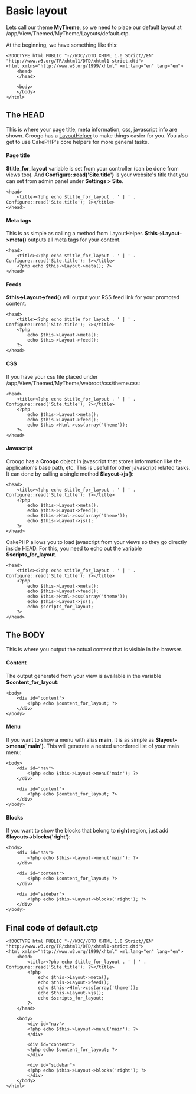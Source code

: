 # Basic layout

Lets call our theme **MyTheme**, so we need to place our default layout at /app/View/Themed/MyTheme/Layouts/default.ctp.

At the beginning, we have something like this:

    <!DOCTYPE html PUBLIC "-//W3C//DTD XHTML 1.0 Strict//EN" "http://www.w3.org/TR/xhtml1/DTD/xhtml1-strict.dtd">
    <html xmlns="http://www.w3.org/1999/xhtml" xml:lang="en" lang="en">
        <head>
        </head>
        
        <body>
        </body>
    </html>

## The HEAD

This is where your page title, meta information, css, javascript info are shown. Croogo has a [LayoutHelper](http://github.com/croogo/croogo/blob/1.4/View/Helper/LayoutHelper.php) to make things easier for you. You also get to use CakePHP's core helpers for more general tasks.

#### Page title

**$title\_for\_layout** variable is set from your controller (can be done from views too). And **Configure::read('Site.title')** is your website's title that you can set from admin panel under **Settings &gt; Site**.

    <head>
        <title><?php echo $title_for_layout . ' | ' . Configure::read('Site.title'); ?></title>
    </head>

#### Meta tags

This is as simple as calling a method from LayoutHelper. **$this->Layout->meta()** outputs all meta tags for your content.

    <head>
        <title><?php echo $title_for_layout . ' | ' . Configure::read('Site.title'); ?></title>
        <?php echo $this->Layout->meta(); ?>
    </head>

#### Feeds

**$this->Layout->feed()** will output your RSS feed link for your promoted content.

    <head>
        <title><?php echo $title_for_layout . ' | ' . Configure::read('Site.title'); ?></title>
        <?php 
            echo $this->Layout->meta();
            echo $this->Layout->feed();
        ?>
    </head>

#### CSS

If you have your css file placed under /app/View/Themed/MyTheme/webroot/css/theme.css:

    <head>
        <title><?php echo $title_for_layout . ' | ' . Configure::read('Site.title'); ?></title>
        <?php 
            echo $this->Layout->meta();
            echo $this->Layout->feed();
            echo $this->Html->css(array('theme'));
        ?>
    </head>

#### Javascript

Croogo has a **Croogo** object in javascript that stores information like the application's base path, etc. This is useful for other javascript related tasks. It can done by calling a single method **$layout-&gt;js()**:

    <head>
        <title><?php echo $title_for_layout . ' | ' . Configure::read('Site.title'); ?></title>
        <?php 
            echo $this->Layout->meta();
            echo $this->Layout->feed();
            echo $this->Html->css(array('theme'));
            echo $this->Layout->js();
        ?>
    </head>

CakePHP allows you to load javascript from your views so they go directly inside HEAD. For this, you need to echo out the variable **$scripts\_for\_layout**.

    <head>
        <title><?php echo $title_for_layout . ' | ' . Configure::read('Site.title'); ?></title>
        <?php 
            echo $this->Layout->meta();
            echo $this->Layout->feed();
            echo $this->Html->css(array('theme'));
            echo $this->Layout->js();
            echo $scripts_for_layout;
        ?>
    </head>

## The BODY

This is where you output the actual content that is visible in the browser.

#### Content

The output generated from your view is available in the variable **$content\_for\_layout**:

    <body>
        <div id="content">
            <?php echo $content_for_layout; ?>
        </div>
    </body>

#### Menu

If you want to show a menu with alias **main**, it is as simple as **$layout->menu('main')**. This will generate a nested unordered list of your main menu:

    <body>
        <div id="nav">
            <?php echo $this->Layout->menu('main'); ?>
        </div>

        <div id="content">
            <?php echo $content_for_layout; ?>
        </div>
    </body>

#### Blocks

If you want to show the blocks that belong to **right** region, just add **$layouts->blocks('right')**:

    <body>
        <div id="nav">
            <?php echo $this->Layout->menu('main'); ?>
        </div>
        
        <div id="content">
            <?php echo $content_for_layout; ?>
        </div>
        
        <div id="sidebar">
            <?php echo $this->Layout->blocks('right'); ?>
        </div>
    </body>

## Final code of default.ctp

    <!DOCTYPE html PUBLIC "-//W3C//DTD XHTML 1.0 Strict//EN" "http://www.w3.org/TR/xhtml1/DTD/xhtml1-strict.dtd">
    <html xmlns="http://www.w3.org/1999/xhtml" xml:lang="en" lang="en">
        <head>
            <title><?php echo $title_for_layout . ' | ' . Configure::read('Site.title'); ?></title>
            <?php 
                echo $this->Layout->meta();
                echo $this->Layout->feed();
                echo $this->Html->css(array('theme'));
                echo $this->Layout->js();
                echo $scripts_for_layout;
            ?>
        </head>
        
        <body>
            <div id="nav">
            <?php echo $this->Layout->menu('main'); ?>
            </div>
        
            <div id="content">
            <?php echo $content_for_layout; ?>
            </div>
        
            <div id="sidebar">
            <?php echo $this->Layout->blocks('right'); ?>
            </div>
        </body>
    </html>
